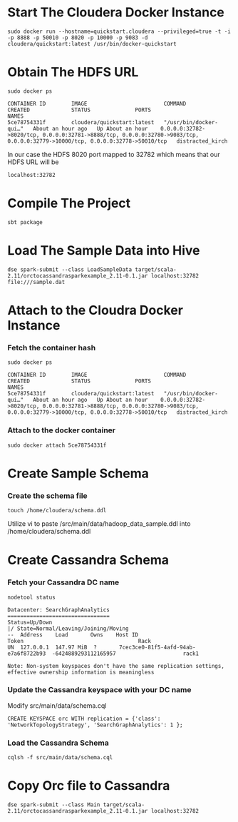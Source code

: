 # Start The Cloudera Docker Instance
```
sudo docker run --hostname=quickstart.cloudera --privileged=true -t -i -p 8888 -p 50010 -p 8020 -p 10000 -p 9083 -d cloudera/quickstart:latest /usr/bin/docker-quickstart
```

# Obtain The HDFS URL
```
sudo docker ps

CONTAINER ID        IMAGE                        COMMAND                  CREATED             STATUS              PORTS                                                                                                                           NAMES
5ce78754331f        cloudera/quickstart:latest   "/usr/bin/docker-qui…"   About an hour ago   Up About an hour    0.0.0.0:32782->8020/tcp, 0.0.0.0:32781->8888/tcp, 0.0.0.0:32780->9083/tcp, 0.0.0.0:32779->10000/tcp, 0.0.0.0:32778->50010/tcp   distracted_kirch
```

In our case the HDFS 8020 port mapped to 32782 which means that our HDFS URL will be 

```
localhost:32782
```

# Compile The Project

```
sbt package
```

# Load The Sample Data into Hive

```
dse spark-submit --class LoadSampleData target/scala-2.11/orctocassandrasparkexample_2.11-0.1.jar localhost:32782 file:///sample.dat
```

# Attach to the Cloudra Docker Instance

### Fetch the container hash

```
sudo docker ps

CONTAINER ID        IMAGE                        COMMAND                  CREATED             STATUS              PORTS                                                                                                                           NAMES
5ce78754331f        cloudera/quickstart:latest   "/usr/bin/docker-qui…"   About an hour ago   Up About an hour    0.0.0.0:32782->8020/tcp, 0.0.0.0:32781->8888/tcp, 0.0.0.0:32780->9083/tcp, 0.0.0.0:32779->10000/tcp, 0.0.0.0:32778->50010/tcp   distracted_kirch
```

### Attach to the docker container
```
sudo docker attach 5ce78754331f
```


# Create Sample Schema

### Create the schema file
```
touch /home/cloudera/schema.ddl
```

Utilize vi to paste /src/main/data/hadoop_data_sample.ddl into /home/cloudera/schema.ddl



# Create Cassandra Schema

### Fetch your Cassandra DC name
```
nodetool status

Datacenter: SearchGraphAnalytics
================================
Status=Up/Down
|/ State=Normal/Leaving/Joining/Moving
--  Address    Load       Owns    Host ID                               Token                                    Rack
UN  127.0.0.1  147.97 MiB  ?       7cec3ce0-81f5-4afd-94ab-e7a6f8722b93  -6424889293112165957                     rack1

Note: Non-system keyspaces don't have the same replication settings, effective ownership information is meaningless
```

### Update the Cassandra keyspace with your DC name

Modify src/main/data/schema.cql

```
CREATE KEYSPACE orc WITH replication = {'class': 'NetworkTopologyStrategy', 'SearchGraphAnalytics': 1 };
``` 

### Load the Cassandra Schema
```
cqlsh -f src/main/data/schema.cql
```

# Copy Orc file to Cassandra

```
dse spark-submit --class Main target/scala-2.11/orctocassandrasparkexample_2.11-0.1.jar localhost:32782
```
